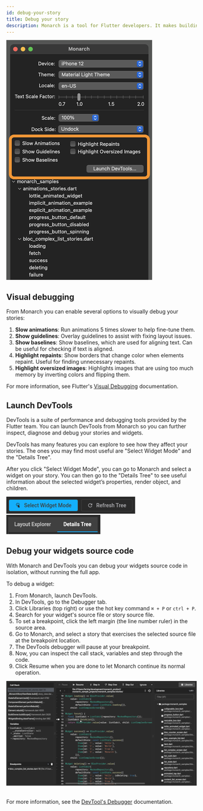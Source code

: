 ```yaml
---
id: debug-your-story
title: Debug your story
description: Monarch is a tool for Flutter developers. It makes building beautiful apps a simpler and faster experience.
---
```


<img className="docs-screenshot macos" alt="Debug Controls" src="/docs/assets/debug-controls.png"/>

## Visual debugging
From Monarch you can enable several options to visually debug your stories:

1. **Slow animations**: Run animations 5 times slower to help fine-tune them.
2. **Show guidelines**: Overlay guidelines to assist with fixing layout issues.
3. **Show baselines**: Show baselines, which are used for aligning text. Can be useful for checking if text is aligned.
4. **Highlight repaints**: Show borders that change color when elements repaint. Useful for finding unnecessary repaints.
5. **Highlight oversized images**: Highlights images that are using too much memory by inverting colors and flipping them.

For more information, see Flutter's [Visual Debugging](https://flutter.dev/docs/development/tools/devtools/inspector#visual-debugging) documentation.

## Launch DevTools
DevTools is a suite of performance and debugging tools provided by the Flutter team.
You can launch DevTools from Monarch so you can further inspect, diagnose and debug 
your stories and widgets.

DevTools has many features you can explore to see how they affect your stories. The 
ones you may find most useful are "Select Widget Mode" and the "Details Tree".

After you click "Select Widget Mode", you can go to Monarch and select a widget on your 
story. You can then go to the "Details Tree" to see useful information 
about the selected widget’s properties, render object, and children.

<img className="docs-screenshot macos" alt="Select Widget Mode" src="/docs/assets/select-widget-mode.png"/>
<br/>
<img className="docs-screenshot macos" alt="Details Tree" src="/docs/assets/details-tree.png"/>

## Debug your widgets source code
With Monarch and DevTools you can debug your widgets source code in isolation, 
without running the full app.

To debug a widget:

1. From Monarch, launch DevTools.
2. In DevTools, go to the Debugger tab.
3. Click Libraries (top right) or use the hot key command `⌘ + P` or `ctrl + P`.
4. Search for your widget's source file or story source file.
5. To set a breakpoint, click the left margin (the line number ruler) in the source area.
6. Go to Monarch, and select a story that exercises the selected source file at 
   the breakpoint location.
7. The DevTools debugger will pause at your breakpoint.
8. Now, you can inspect the call stack, variables and step through the code.
9. Click Resume when you are done to let Monarch continue its normal operation.

<img className="docs-screenshot macos" alt="Details Tree" src="/docs/assets/devtools-breakpoint-hit.png"/>
<br/>
<br/>

For more information, see the
[DevTool's Debugger](https://flutter.dev/docs/development/tools/devtools/debugger) 
documentation.